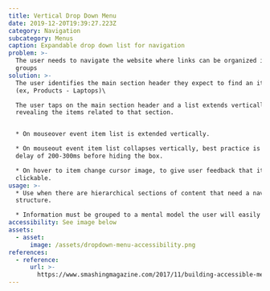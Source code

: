 ```yaml
---
title: Vertical Drop Down Menu
date: 2019-12-20T19:39:27.223Z
category: Navigation
subcategory: Menus
caption: Expandable drop down list for navigation
problem: >-
  The user needs to navigate the website where links can be organized into
  groups
solution: >-
  The user identifies the main section header they expect to find an item in. 
  (ex, Products - Laptops)\

  The user taps on the main section header and a list extends vertically,
  revealing the items related to that section.


  * On mouseover event item list is extended vertically.

  * On mouseout event item list collapses vertically, best practice is to add a
  delay of 200-300ms before hiding the box.

  * On hover to item change cursor image, to give user feedback that item is
  clickable.
usage: >-
  * Use when there are hierarchical sections of content that need a navigation
  structure.

  * Information must be grouped to a mental model the user will easily identify.
accessibility: See image below
assets:
  - asset:
      image: /assets/dropdown-menu-accessibility.png
references:
  - reference:
      url: >-
        https://www.smashingmagazine.com/2017/11/building-accessible-menu-systems/
---
```


